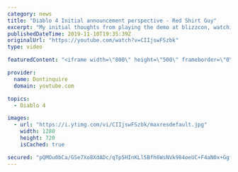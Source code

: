 ```yaml
---
category: news
title: "Diablo 4 Initial announcement perspective - Red Shirt Guy"
excerpt: "My initial thoughts from playing the demo at blizzcon, watching the developer interviews, and listening to the wacky Q&A from the systems and features panel."
publishedDateTime: 2019-11-10T19:35:39Z
originalUrl: "https://youtube.com/watch?v=CIIjswFSzbk"
type: video

featuredContent: "<iframe width=\"800\" height=\"500\" frameborder=\"0\" src=\"https://www.youtube.com/embed/CIIjswFSzbk\" allow=\"accelerometer; autoplay; encrypted-media; gyroscope; picture-in-picture\" allowfullscreen></iframe>"

provider:
  name: Dontinquire
  domain: youtube.com

topics:
  - Diablo 4

images:
  - url: "https://i.ytimg.com/vi/CIIjswFSzbk/maxresdefault.jpg"
    width: 1280
    height: 720
    isCached: true

secured: "pQMOu0bCa/GSe7Xo8XdADc/qTp5HInKLl5Bfh6WsNVk984oeUC+F4aN0x+GgfHUwqgbk8Qi8Ul3S9jKzk7IZnMOv7Ob0YLkedlTkPyyTuUKynkAiOwrTWfdBTTsWN6iXedic5ky5Rnq8m/6/qmfYveYKXSb6wt1HrhjPqLlCkcOsXfDlu0XZpRfUU4MZnryMfs30qWBhwGKFG1v/PfbfdfjiS5V5meJEjXXp5Aqeb3EiFMfNupU85qKy/uOiX9UIMGchIc5o+Dk2MdpZ04Rjkrb5I1Va/fJOPOVX6CmTPKKsPad9Y/O2u4wAK0hVbE9422NqvgREelStnCAt0GUl6iF73HogFPIMqHTQ1Bh8OsgBboAX9EgltkxgoAZiU2rT/2fAAdZ2l5owhqc5Cj/Bzv7oDYwHAEEeBVftNeb9xP/PMPHflGlnJ2IeHRSgYoDs;TuAXjZJUFXBuHTDZ0uTMpA=="
---
```


